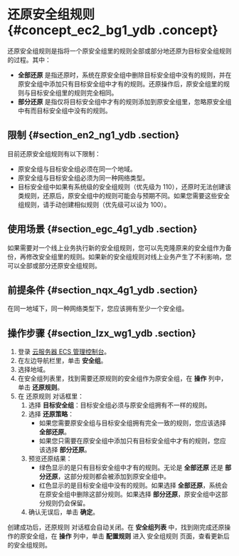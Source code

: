 # 还原安全组规则 {#concept_ec2_bg1_ydb .concept}

还原安全组规则是指将一个原安全组里的规则全部或部分地还原为目标安全组规则的过程。其中：

-   **全部还原** 是指还原时，系统在原安全组中删除目标安全组中没有的规则，并在原安全组中添加只有目标安全组中才有的规则。还原操作后，原安全组里的规则与目标安全组里的规则完全相同。
-   **部分还原** 是指仅将目标安全组中才有的规则添加到原安全组里，忽略原安全组中有而目标安全组中没有的规则。

## 限制 {#section_en2_ng1_ydb .section}

目前还原安全组规则有以下限制：

-   原安全组与目标安全组必须在同一个地域。
-   原安全组与目标安全组必须为同一种网络类型。
-   目标安全组中如果有系统级的安全组规则（优先级为 110），还原时无法创建该类规则，还原后，原安全组中的规则可能会与预期不同。如果您需要这些安全组规则，请手动创建相似规则（优先级可以设为 100）。

## 使用场景 {#section_egc_4g1_ydb .section}

如果需要对一个线上业务执行新的安全组规则，您可以先克隆原来的安全组作为备份，再修改安全组里的规则。如果新的安全组规则对线上业务产生了不利影响，您可以全部或部分还原安全组规则。

## 前提条件 {#section_nqx_4g1_ydb .section}

在同一地域下，同一种网络类型下，您应该拥有至少一个安全组。

## 操作步骤 {#section_lzx_wg1_ydb .section}

1.  登录 [云服务器 ECS 管理控制台](https://ecs.console.aliyun.com/#/home)。
2.  在左边导航栏里，单击 **安全组**。
3.  选择地域。
4.  在安全组列表里，找到需要还原规则的安全组作为原安全组，在 **操作** 列中，单击 **还原规则**。
5.  在 还原规则 对话框里：
    1.  选择 **目标安全组**：目标安全组必须与原安全组拥有不一样的规则。
    2.  选择 **还原策略**：
        -   如果您需要原安全组与目标安全组拥有完全一致的规则，您应该选择 **全部还原**。
        -   如果您只需要在原安全组中添加只有目标安全组中才有的规则，您应该选择 **部分还原**。
    3.  预览还原结果：
        -   绿色显示的是只有目标安全组中才有的规则。无论是 **全部还原** 还是 **部分还原**，这部分规则都会被添加到原安全组中。
        -   红色显示的是目标安全组中没有的规则。如果选择 **全部还原**，系统会在原安全组中删除这部分规则。如果选择 **部分还原**，原安全组中这部分规则仍会保留。
    4.  确认无误后，单击 **确定**。

创建成功后，还原规则 对话框会自动关闭。在 **安全组列表** 中，找到刚完成还原操作的原安全组，在 **操作** 列中，单击 **配置规则** 进入 安全组规则 页面，查看更新后的安全组规则。

